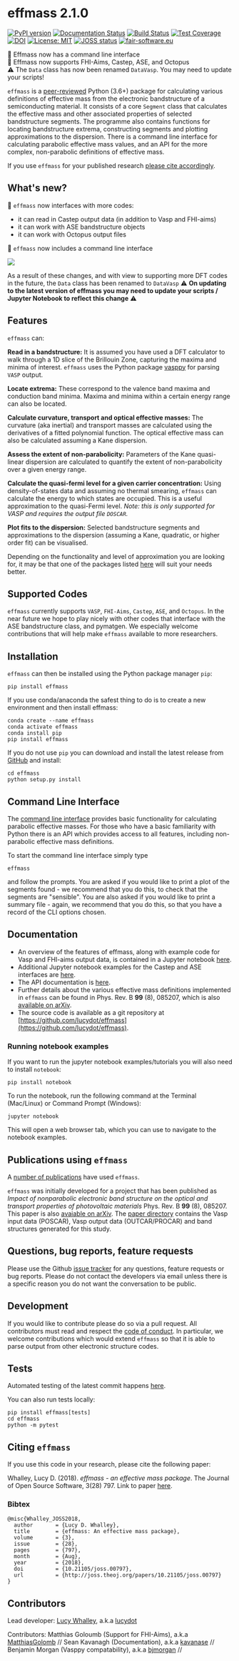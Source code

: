 # effmass 2.1.0

[![PyPI version](https://badge.fury.io/py/effmass.svg)](https://badge.fury.io/py/effmass)
[![Documentation Status](https://readthedocs.org/projects/effmass/badge/?version=latest)](https://effmass.readthedocs.io/en/latest/?badge=latest)
[![Build Status](https://travis-ci.com/lucydot/effmass.svg?branch=master)](https://travis-ci.com/lucydot/effmass)
[![Test Coverage](https://codeclimate.com/github/lucydot/effmass/badges/coverage.svg)](https://codeclimate.com/github/lucydot/effmass/coverage)
[![DOI](https://zenodo.org/badge/136037407.svg)](https://zenodo.org/badge/latestdoi/136037407)
[![License: MIT](https://img.shields.io/badge/License-MIT-yellow.svg)](https://opensource.org/licenses/MIT)
[![JOSS status](http://joss.theoj.org/papers/389754561f0710b756514b8cb9ac0e6a/status.svg)](http://joss.theoj.org/papers/389754561f0710b756514b8cb9ac0e6a)
[![fair-software.eu](https://img.shields.io/badge/fair--software.eu-%E2%97%8F%20%20%E2%97%8F%20%20%E2%97%8F%20%20%E2%97%8F%20%20%E2%97%8B-yellow)](https://fair-software.eu)


💃 Effmass now has a command line interface  
💃 Effmass now supports FHI-Aims, Castep, ASE, and Octopus  
⚠️ The `Data` class has now been renamed `DataVasp`. You may need to update your scripts!

`effmass` is a [peer-reviewed](https://joss.theoj.org/papers/10.21105/joss.00797) Python (3.6+) package for calculating various definitions of effective mass from the electronic bandstructure of a semiconducting material. It consists of a core `Segment` class that calculates the effective mass and other associated properties of selected bandstructure segments. The programme also contains functions for locating bandstructure extrema, constructing segments and plotting approximations to the dispersion. There is a command line interface for calculating parabolic effective mass values, and an API for the more complex, non-parabolic definitions of effective mass.

If you use `effmass` for your published research [please cite accordingly](#citing-effmass).

## What's new?

💃 `effmass` now interfaces with more codes:
- it can read in Castep output data (in addition to Vasp and FHI-aims)
- it can work with ASE bandstructure objects
- it can work with Octopus output files

💃 `effmass` now includes a command line interface

![](./cli2.gif)  

As a result of these changes, and with view to supporting more DFT codes in the future, the `Data` class has been renamed to `DataVasp` ⚠️ **On updating to the latest version of effmass you may need to update your scripts / Jupyter Notebook to reflect this change** ⚠️

## Features

`effmass` can:

**Read in a bandstructure:**
It is assumed you have used a DFT calculator to walk through a 1D slice of the Brillouin Zone, capturing the maxima and minima of interest. `effmass` uses the Python package [vasppy](https://github.com/bjmorgan/vasppy) for parsing `VASP` output.

**Locate extrema:**
These correspond to the valence band maxima and conduction band minima. Maxima and minima within a certain energy range can also be located.

**Calculate curvature, transport and optical effective masses:**
The curvature (aka inertial) and transport masses are calculated using the derivatives of a fitted polynomial function. The optical effective mass can also be calculated assuming a Kane dispersion.

**Assess the extent of non-parabolicity:**
Parameters of the Kane quasi-linear dispersion are calculated to quantify the extent of non-parabolicity over a given energy range. 

**Calculate the quasi-fermi level for a given carrier concentration:**
Using density-of-states data and assuming no thermal smearing, `effmass` can calculate the energy to which states are occupied. This is a useful approximation to the quasi-Fermi level. *Note: this is only supported for VASP and requires the output file `DOSCAR`.* 

**Plot fits to the dispersion:**
Selected bandstructure segments and approximations to the dispersion (assuming a Kane, quadratic, or higher order fit) can be visualised.

Depending on the functionality and level of approximation you are looking for, 
it may be that one of the packages listed [here](https://effmass.readthedocs.io/en/latest/Related%20packages.html) will suit your needs better.

## Supported Codes

`effmass` currently supports `VASP`, `FHI-Aims`, `Castep`, `ASE`, and `Octopus`. In the near future we hope to play nicely with other codes that interface with the ASE bandstructure class, and pymatgen. We especially welcome contributions that will help make `effmass` available to more researchers.

## Installation

`effmass` can then be installed using the Python package manager `pip`:

```
pip install effmass
```

If you use conda/anaconda the safest thing to do is to create a new environment and then install effmass:

```
conda create --name effmass
conda activate effmass
conda install pip
pip install effmass
```

If you do not use `pip` you can download and install the latest release from [GitHub](https://github.com/lucydot/effmass/releases) and install:
```
cd effmass
python setup.py install
```

## Command Line Interface

The [command line interface](#Installation) provides basic functionality for calculating parabolic effective masses.
For those who have a basic familiarity with Python there is an API which provides access to all features, including non-parabolic effective mass definitions. 

To start the command line interface simply type

```
effmass
```

and follow the prompts. You are asked if you would like to print a plot of the segments found - we recommend that you do this, to check that the segments are "sensible". You are also asked if you would like to print a summary file - again, we recommend that you do this, so that you have a record of the CLI options chosen.

## Documentation

- An overview of the features of effmass, along with example code for Vasp and FHI-aims output data, is contained in a Jupyter notebook [here](https://nbviewer.jupyter.org/github/lucydot/effmass/blob/master/Tutorial.ipynb).
- Additional Jupyter notebook examples for the Castep and ASE interfaces are [here](https://nbviewer.jupyter.org/github/lucydot/effmass/blob/master/tests/Castep_ASE_interface.ipynb).
- The API documentation is [here](https://effmass.readthedocs.io/en/latest/).
- Further details about the various effective mass definitions implemented in `effmass` can be found in Phys. Rev. B **99** (8), 085207, which is also [available on arXiv](https://arxiv.org/pdf/1811.02281.pdf).
- The source code is available as a git repository at [https://github.com/lucydot/effmass](https://github.com/lucydot/effmass).

### Running notebook examples

If you want to run the jupyter notebook examples/tutorials you will also need to install `notebook`:

```
pip install notebook
```

To run the notebook, run the following command at the Terminal (Mac/Linux) or Command Prompt (Windows):

``` 
jupyter notebook
```

This will open a web browser tab, which you can use to navigate to the notebook examples.

## Publications using `effmass`

A [number of publications](https://scholar.google.co.uk/scholar?oi=bibs&hl=en&cites=12032412581356217625) have used `effmass`.

`effmass` was initially developed for a project that has been published as *Impact of nonparabolic electronic band structure on the optical and transport properties of photovoltaic materials*  Phys. Rev. B **99** (8), 085207. This paper is also [avaiable on arXiv](https://arxiv.org/pdf/1811.02281.pdf). The [paper directory](https://github.com/lucydot/effmass/paper) contains the Vasp input data (POSCAR), Vasp output data (OUTCAR/PROCAR) and band structures generated for this study.

## Questions, bug reports, feature requests

Please use the Github [issue tracker](https://github.com/lucydot/effmass/issues/) for any questions, feature requests or bug reports. Please do not contact the developers via email unless there is a specific reason you do not want the conversation to be public.

## Development

If you would like to contribute please do so via a pull request. All contributors must read and respect the [code of conduct](https://github.com/lucydot/effmass/blob/master/CODE_OF_CONDUCT.md). In particular, we welcome contributions which would extend `effmass` so that it is able to parse output from other electronic structure codes. 

## Tests

Automated testing of the latest commit happens [here](https://travis-ci.com/lucydot/effmass).

You can also run tests locally:
```
pip install effmass[tests]
cd effmass
python -m pytest
```

## Citing `effmass`

If you use this code in your research, please cite the following paper:

Whalley, Lucy D. (2018). *effmass - an effective mass package*. The Journal of Open Source Software, 3(28) 797.
Link to paper [here](https://joss.theoj.org/papers/10.21105/joss.00797).

### Bibtex

```
@misc{Whalley_JOSS2018,
  author       = {Lucy D. Whalley},
  title        = {effmass: An effective mass package},
  volume       = {3},
  issue        = {28},
  pages        = {797},
  month        = {Aug},
  year         = {2018},
  doi          = {10.21105/joss.00797},
  url          = {http://joss.theoj.org/papers/10.21105/joss.00797}
}
```

## Contributors

Lead developer: 
[Lucy Whalley](https://lucydot.github.io), a.k.a [lucydot](https://github.com/lucydot)

Contributors: 
Matthias Goloumb (Support for FHI-Aims), a.k.a [MatthiasGolomb](https://github.com/MatthiasGolomb) //
Sean Kavanagh (Documentation), a.k.a [kavanase](https://github.com/kavanase) //
Benjamin Morgan (Vasppy compatability), a.k.a [bjmorgan](bjmorgan) //


